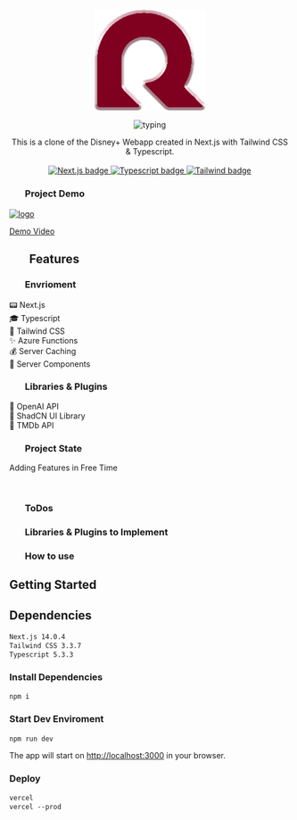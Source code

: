 <p align="center">
  <br />
  <img width="200" src="./public/Logo.png" alt="Regal-Stream Logo">
  <br />
</p>

 <p svg align="center">
<img src="https://readme-typing-svg.demolab.com?font=Noto+Serif&pause=3000&color=2FA4D7&center=true&vCenter=true&width=375&lines=Disney+Plus+Clone+with+OpenAI+Search" alt=typing>
 </p>

<p align="center">
  This is a clone of the Disney+ Webapp created in Next.js with Tailwind CSS & Typescript.
  <br />
  <br />
  <a href="https://github.com/vercel/next.js">
    <img src="https://img.shields.io/badge/Next-black?style=for-the-badge&logo=next.js&logoColor=white" alt="Next.js badge">
  </a>
  <a href="https://github.com/microsoft/TypeScript">
    <img src="https://img.shields.io/badge/typescript-%23007ACC.svg?style=for-the-badge&logo=typescript&logoColor=white" alt="Typescript badge">
  </a>
  <a href="https://github.com/tailwindlabs/tailwindcss">
    <img src="https://img.shields.io/badge/tailwindcss-%2338B2AC.svg?style=for-the-badge&logo=tailwind-css&logoColor=white" alt="Tailwind badge">
  </a>
  <br />
</p>

<h3><ul><b>Project Demo</b></ul></h3>

<a href="" target="blank"><img align="center" src="" alt="logo" height="55" width="250" /></a>

[Demo Video](https://www.youtube.com/@DigitlAlchemyst)

<h2><ul><b>Features</b></ul></h2>
<h4>
<h3><ul><b>Envrioment</b></ul></h3>
        📟 Next.js <br>
        🎓 Typescript <br>
        🚀 Tailwind CSS <br>
        ✨ Azure Functions<br>
        💰 Server Caching<br>
        📱 Server Components
<h3><ul><b>Libraries & Plugins</b></ul></h3>
        🔮 OpenAI API<br>
        📁 ShadCN UI Library<br>
        🎥 TMDb API<br>
</h4>

<h3><ul><b>Project State</b></ul></h3>

Adding Features in Free Time

<br>

<h3><ul><b>ToDos</b></ul></h3>


<h3><ul><b>Libraries & Plugins to Implement</b></ul></h3>


<h3><ul><b>How to use</b></ul></h3>

## Getting Started

## **Dependencies**

    Next.js 14.0.4
    Tailwind CSS 3.3.7
    Typescript 5.3.3


### Install Dependencies

    npm i

### Start Dev Enviroment

    npm run dev

The app will start on [http://localhost:3000](http://localhost:3000) in your browser. 

### Deploy

    vercel
    vercel --prod
